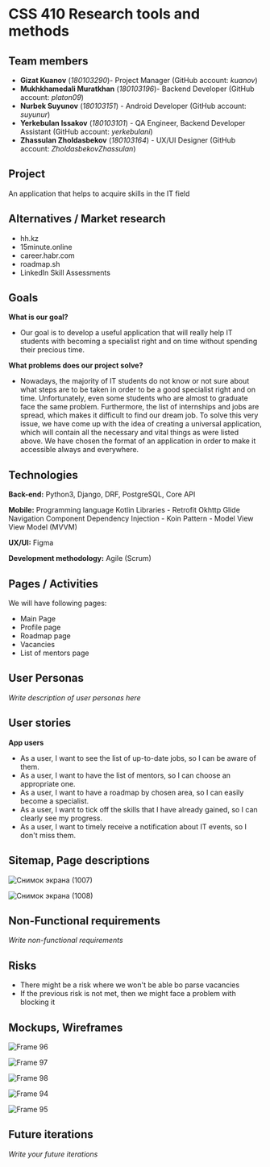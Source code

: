 # CSS 410 Research tools and methods
## Team members
+ **Gizat Kuanov** (*180103290*)- Project Manager (GitHub account: *kuanov*)
+ **Mukhkhamedali Muratkhan** (*180103196*)- Backend Developer (GitHub account: *platon09*)
+ **Nurbek Suyunov** (*180103151*) - Android Developer (GitHub account: *suyunur*)
+ **Yerkebulan Issakov** (*180103101*) - QA Engineer, Backend Developer Assistant (GitHub account: *yerkebulani*)
+ **Zhassulan Zholdasbekov** (*180103164*) - UX/UI Designer (GitHub account: *ZholdasbekovZhassulan*)

## Project
An application that helps to acquire skills in the IT field

## Alternatives / Market research
+ hh.kz
+ 15minute.online
+ career.habr.com
+ roadmap.sh
+ LinkedIn Skill Assessments

## Goals
**What is our goal?**
+ Our goal is to develop a useful application that will really help IT students with becoming a specialist right and on time without spending their precious time.

**What problems does our project solve?**
+ Nowadays, the majority of IT students do not know or not sure about what steps are to be taken in order to be a good specialist right and on time. Unfortunately, even some students who are almost to graduate face the same problem.
Furthermore, the list of internships and jobs are spread, which makes it difficult to find our dream job. To solve this very issue, we have come up with the idea of creating a universal application, which will contain all the necessary and vital things as were listed above. We have chosen the format of an application in order to make it accessible always and everywhere.

## Technologies
**Back-end:** Python3, Django, DRF, PostgreSQL, Core API

**Mobile:**
Programming language Kotlin
Libraries - Retrofit Okhttp Glide Navigation Component
Dependency Injection - Koin
Pattern - Model View View Model (MVVM)

**UX/UI:** Figma

**Development methodology:** Agile (Scrum)

## Pages / Activities 
We will have following pages:
- Main Page
- Profile page
- Roadmap page
- Vacancies
- List of mentors page

## User Personas
*Write description of user personas here*  

## User stories
**App users**
+ As a user, I want to see the list of up-to-date jobs, so I can be aware of them.
+ As a user, I want to have the list of mentors, so I can choose an appropriate one.
+ As a user, I want to have a roadmap by chosen area, so I can easily become a specialist.
+ As a user, I want to tick off the skills that I have already gained, so I can clearly see my progress.
+ As a user, I want to timely receive a notification about IT events, so I don't miss them.

## Sitemap, Page descriptions

![Снимок экрана (1007)](https://user-images.githubusercontent.com/48471189/156759507-0701223c-2a5a-40b4-9d12-1f67f20adc69.png)

![Снимок экрана (1008)](https://user-images.githubusercontent.com/48471189/156759552-dc79cbdd-4a4e-4a16-8e3b-3a45cd519e7b.png)

## Non-Functional requirements
*Write non-functional requirements*

## Risks
+ There might be a risk where we won't be able bo parse vacancies
+ If the previous risk is not met, then we might face a problem with blocking it

## Mockups, Wireframes
![Frame 96](https://user-images.githubusercontent.com/48471189/156759810-fc7b86dc-6ef0-4885-8e0e-9b542abe8e41.png)

![Frame 97](https://user-images.githubusercontent.com/48471189/156759814-52868a20-96ab-48c1-a75a-3f242614f296.png)

![Frame 98](https://user-images.githubusercontent.com/48471189/156759819-7bd44dab-f186-42e0-85af-b39c3d3735d0.png)

![Frame 94](https://user-images.githubusercontent.com/48471189/156759822-082b32e4-a0f3-4b98-96d2-b60e872a1127.png)

![Frame 95](https://user-images.githubusercontent.com/48471189/156759825-ce299f5b-e813-4dc4-bdb8-727b83bed8da.png)


## Future iterations
*Write your future iterations*
